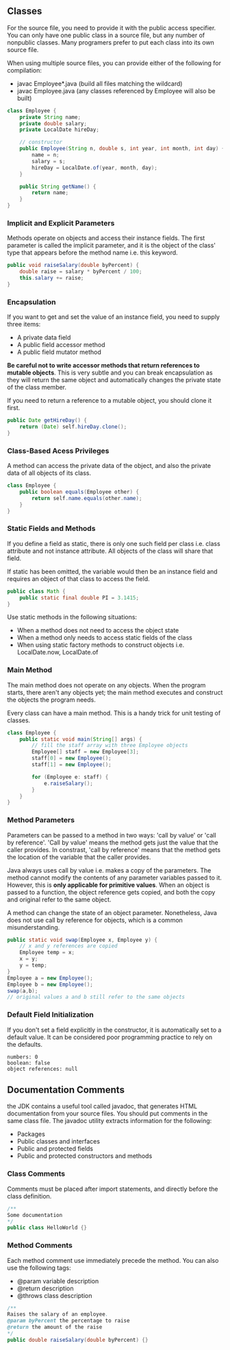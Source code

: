 ## Classes

For the source file, you need to provide it with the public access specifier. You can only have one public class in a source file, but any number of nonpublic classes. Many programers prefer to put each class into its own source file.

When using multiple source files, you can provide either of the following for compilation:

- javac Employee\*.java (build all files matching the wildcard)
- javac Employee.java (any classes referenced by Employee will also be built)

```java
class Employee {
    private String name;
    private double salary;
    private LocalDate hireDay;

    // constructor
    public Employee(String n, double s, int year, int month, int day) {
        name = n;
        salary = s;
        hireDay = LocalDate.of(year, month, day);
    }

    public String getName() {
        return name;
    }
}
```

### Implicit and Explicit Parameters

Methods operate on objects and access their instance fields. The first parameter is called the implicit parameter, and it is the object of the class' type that appears before the method name i.e. this keyword.

```java
public void raiseSalary(double byPercent) {
    double raise = salary * byPercent / 100;
    this.salary += raise;
}
```

### Encapsulation

If you want to get and set the value of an instance field, you need to supply three items:

- A private data field
- A public field accessor method
- A public field mutator method

**Be careful not to write accessor methods that return references to mutable objects**. This is very subtle and you can break encapsulation as they will return the same object and automatically changes the private state of the class member.

If you need to return a reference to a mutable object, you should clone it first.

```java
public Date getHireDay() {
    return (Date) self.hireDay.clone();
}
```

### Class-Based Acess Privileges

A method can access the private data of the object, and also the private data of all objects of its class.

```java
class Employee {
    public boolean equals(Employee other) {
        return self.name.equals(other.name);
    }
}
```

### Static Fields and Methods

If you define a field as static, there is only one such field per class i.e. class attribute and not instance attribute. All objects of the class will share that field.

If static has been omitted, the variable would then be an instance field and requires an object of that class to access the field.

```java
public class Math {
    public static final double PI = 3.1415;
}
```

Use static methods in the following situations:

- When a method does not need to access the object state
- When a method only needs to access static fields of the class
- When using static factory methods to construct objects i.e. LocalDate.now, LocalDate.of

### Main Method

The main method does not operate on any objects. When the program starts, there aren't any objects yet; the main method executes and construct the objects the program needs.

Every class can have a main method. This is a handy trick for unit testing of classes.

```java
class Employee {
    public static void main(String[] args) {
        // fill the staff array with three Employee objects
        Employee[] staff = new Employee[3];
        staff[0] = new Employee();
        staff[1] = new Employee();

        for (Employee e: staff) {
            e.raiseSalary();
        }
    }
}
```

### Method Parameters

Parameters can be passed to a method in two ways: 'call by value' or 'call by reference'. 'Call by value' means the method gets just the value that the caller provides. In constrast, 'call by reference' means that the method gets the location of the variable that the caller provides.

Java always uses call by value i.e. makes a copy of the parameters. The method cannot modify the contents of any parameter variables passed to it. However, this is **only applicable for primitive values**. When an object is passed to a function, the object reference gets copied, and both the copy and original refer to the same object.

A method can change the state of an object parameter. Nonetheless, Java does not use call by reference for objects, which is a common misunderstanding.

```java
public static void swap(Employee x, Employee y) {
    // x and y references are copied
    Employee temp = x;
    x = y;
    y = temp;
}
Employee a = new Employee();
Employee b = new Employee();
swap(a,b);
// original values a and b still refer to the same objects
```

### Default Field Initialization

If you don't set a field explicitly in the constructor, it is automatically set to a default value. It can be considered poor programming practice to rely on the defaults.

```
numbers: 0
boolean: false
object references: null
```

## Documentation Comments

the JDK contains a useful tool called javadoc, that generates HTML documentation from your source files. You should put comments in the same class file. The javadoc utility extracts information for the following:

- Packages
- Public classes and interfaces
- Public and protected fields
- Public and protected constructors and methods

### Class Comments

Comments must be placed after import statements, and directly before the class definition.

```java
/**
Some documentation
*/
public class HelloWorld {}
```

### Method Comments

Each method comment use immediately precede the method. You can also use the following tags:

- @param variable description
- @return description
- @throws class description

```java
/**
Raises the salary of an employee.
@param byPercent the percentage to raise
@return the amount of the raise
*/
public double raiseSalary(double byPercent) {}
```
